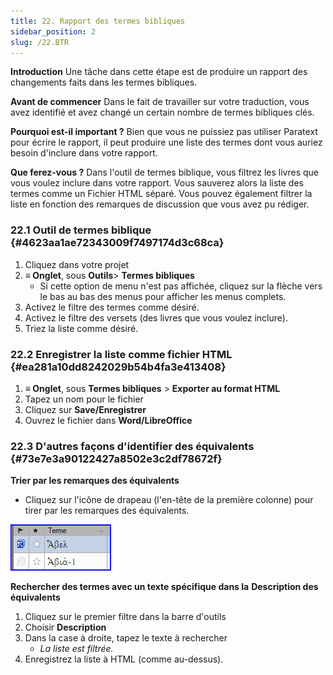```yaml
---
title: 22. Rapport des termes bibliques
sidebar_position: 2
slug: /22.BTR
---
```


**Introduction** Une tâche dans cette étape est de produire un rapport des changements faits dans les termes bibliques.

**Avant de commencer** Dans le fait de travailler sur votre traduction, vous avez identifié et avez changé un certain nombre de termes bibliques clés.

**Pourquoi est-il important ?** Bien que vous ne puissiez pas utiliser Paratext pour écrire le rapport, il peut produire une liste des termes dont vous auriez besoin d'inclure dans votre rapport.

**Que ferez-vous ?** Dans l'outil de termes biblique, vous filtrez les livres que vous voulez inclure dans votre rapport. Vous sauverez alors la liste des termes comme un Fichier HTML séparé. Vous pouvez également filtrer la liste en fonction des remarques de discussion que vous avez pu rédiger.

### 22.1 Outil de termes biblique {#4623aa1ae72343009f7497174d3c68ca}

1. Cliquez dans votre projet
2. **≡ Onglet**, sous **Outils**&gt; **Termes bibliques**
    - Si cette option de menu n'est pas affichée, cliquez sur la flèche vers le bas au bas des menus pour afficher les menus complets.
3. Activez le filtre des termes comme désiré.
4. Activez le filtre des versets (des livres que vous voulez inclure).
5. Triez la liste comme désiré.

### 22.2 Enregistrer la liste comme fichier HTML {#ea281a10dd8242029b54b4fa3e413408}

1. **≡ Onglet**, sous **Termes bibliques** &gt; **Exporter au format HTML**
2. Tapez un nom pour le fichier
3. Cliquez sur **Save/Enregistrer**
4. Ouvrez le fichier dans **Word/LibreOffice**

### 22.3 D'autres façons d'identifier des équivalents {#73e7e3a90122427a8502e3c2df78672f}

**Trier par les remarques des équivalents**

<div class='notion-row'>
<div class='notion-column' style={{width: 'calc((100% - (min(32px, 4vw) * 1)) * 0.5000000000000001)'}}>

- Cliquez sur l'icône de drapeau (l'en-tête de la première colonne) pour tirer par les remarques des équivalents.

</div><div className='notion-spacer'></div>

<div class='notion-column' style={{width: 'calc((100% - (min(32px, 4vw) * 1)) * 0.5)'}}>

![](./1771072437.png)

</div><div className='notion-spacer'></div>
</div>

**Rechercher des termes avec un texte spécifique dans la** **Description des équivalents**

1. Cliquez sur le premier filtre dans la barre d'outils
2. Choisir **Description**
3. Dans la case à droite, tapez le texte à rechercher
    - _La liste est filtrée._
4. Enregistrez la liste à HTML (comme au-dessus).
